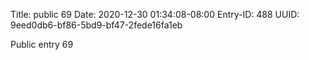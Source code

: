 Title: public 69
Date: 2020-12-30 01:34:08-08:00
Entry-ID: 488
UUID: 9eed0db6-bf86-5bd9-bf47-2fede16fa1eb

Public entry 69
